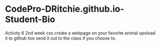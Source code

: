 # CodePro-DRitchie.github.io-Student-Bio
Activity 6 2nd week css
create a webpage on your favorite animal
upoload it to github live
send it out to the class if you choose to.